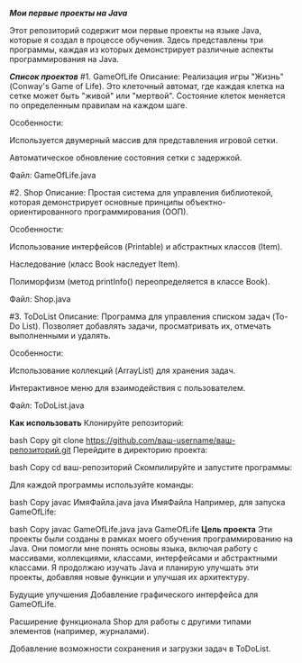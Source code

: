 ***Мои первые проекты на Java***

Этот репозиторий содержит мои первые проекты на языке Java, которые я создал в процессе обучения. Здесь представлены три программы, каждая из которых демонстрирует различные аспекты программирования на Java.

***Список проектов***
#1. GameOfLife
Описание: Реализация игры "Жизнь" (Conway's Game of Life). Это клеточный автомат, где каждая клетка на сетке может быть "живой" или "мертвой". Состояние клеток меняется по определенным правилам на каждом шаге.

Особенности:

Используется двумерный массив для представления игровой сетки.

Автоматическое обновление состояния сетки с задержкой.

Файл: GameOfLife.java

#2. Shop
Описание: Простая система для управления библиотекой, которая демонстрирует основные принципы объектно-ориентированного программирования (ООП).

Особенности:

Использование интерфейсов (Printable) и абстрактных классов (Item).

Наследование (класс Book наследует Item).

Полиморфизм (метод printInfo() переопределяется в классе Book).

Файл: Shop.java

#3. ToDoList
Описание: Программа для управления списком задач (To-Do List). Позволяет добавлять задачи, просматривать их, отмечать выполненными и удалять.

Особенности:

Использование коллекций (ArrayList) для хранения задач.

Интерактивное меню для взаимодействия с пользователем.

Файл: ToDoList.java

**Как использовать**
Клонируйте репозиторий:

bash
Copy
git clone https://github.com/ваш-username/ваш-репозиторий.git
Перейдите в директорию проекта:

bash
Copy
cd ваш-репозиторий
Скомпилируйте и запустите программы:

Для каждой программы используйте команды:

bash
Copy
javac ИмяФайла.java
java ИмяФайла
Например, для запуска GameOfLife:

bash
Copy
javac GameOfLife.java
java GameOfLife
**Цель проекта**
Эти проекты были созданы в рамках моего обучения программированию на Java. 
Они помогли мне понять основы языка, включая работу с массивами, коллекциями, классами, интерфейсами и абстрактными классами. 
Я продолжаю изучать Java и планирую улучшать эти проекты, добавляя новые функции и улучшая их архитектуру.

Будущие улучшения
Добавление графического интерфейса для GameOfLife.

Расширение функционала Shop для работы с другими типами элементов (например, журналами).

Добавление возможности сохранения и загрузки задач в ToDoList.
